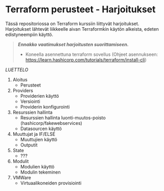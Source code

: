 # Terraform perusteet - Harjoitukset

Tässä repositoriossa on Terraform kurssiin liittyvät harjoitukset.  
Harjoitukset lähtevät liikkeelle aivan Terraformkin käytön alkeista,
edeten edistyneempiin käyttö.

> ***Ennakko vaatimukset harjoitusten suorittamiseen.***
> - Koneella asennettuna terraform sovellus (Ohjeet asennukseen: <https://learn.hashicorp.com/tutorials/terraform/install-cli>)


*LUETTELO*
1. Aloitus
    - Perusteet
2. Providers
    - Providerien käyttö
    - Versiointi
    - Providerin konfigurointi
3. Resurssien hallinta
    - Resurssien hallinta luonti-muutos-poisto (hashicorp/fakewebservices)
    - Datasourcen käyttö
4. Muuttujat ja IF/ELSE
    - Muuttujien käyttö
    - Outputit
5. State
    - ???
5. Modulit
    - Modulien käyttö
    - Modulin tekeminen
6. VMWare
    - Virtuaalikoneiden provisiointi